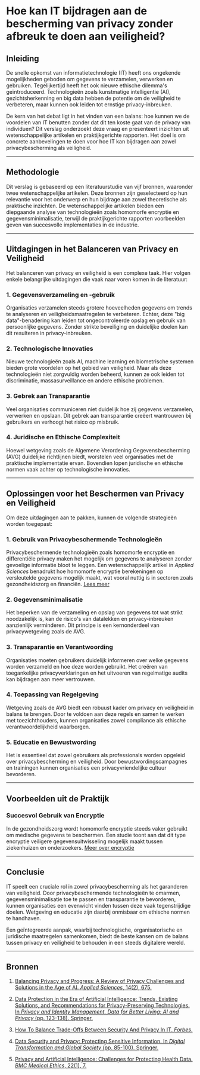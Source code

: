 # Hoe kan IT bijdragen aan de bescherming van privacy zonder afbreuk te doen aan veiligheid?

## Inleiding

De snelle opkomst van informatietechnologie (IT) heeft ons ongekende mogelijkheden geboden om gegevens te verzamelen, verwerken en gebruiken. Tegelijkertijd heeft het ook nieuwe ethische dilemma's geïntroduceerd. Technologieën zoals kunstmatige intelligentie (AI), gezichtsherkenning en big data hebben de potentie om de veiligheid te verbeteren, maar kunnen ook leiden tot ernstige privacy-inbreuken.

De kern van het debat ligt in het vinden van een balans: hoe kunnen we de voordelen van IT benutten zonder dat dit ten koste gaat van de privacy van individuen? Dit verslag onderzoekt deze vraag en presenteert inzichten uit wetenschappelijke artikelen en praktijkgerichte rapporten. Het doel is om concrete aanbevelingen te doen voor hoe IT kan bijdragen aan zowel privacybescherming als veiligheid.

---

## Methodologie

Dit verslag is gebaseerd op een literatuurstudie van vijf bronnen, waaronder twee wetenschappelijke artikelen. Deze bronnen zijn geselecteerd op hun relevantie voor het onderwerp en hun bijdrage aan zowel theoretische als praktische inzichten. De wetenschappelijke artikelen bieden een diepgaande analyse van technologieën zoals homomorfe encryptie en gegevensminimalisatie, terwijl de praktijkgerichte rapporten voorbeelden geven van succesvolle implementaties in de industrie.

---

## Uitdagingen in het Balanceren van Privacy en Veiligheid

Het balanceren van privacy en veiligheid is een complexe taak. Hier volgen enkele belangrijke uitdagingen die vaak naar voren komen in de literatuur:

### 1. Gegevensverzameling en -gebruik

Organisaties verzamelen steeds grotere hoeveelheden gegevens om trends te analyseren en veiligheidsmaatregelen te verbeteren. Echter, deze "big data"-benadering kan leiden tot ongecontroleerde opslag en gebruik van persoonlijke gegevens. Zonder strikte beveiliging en duidelijke doelen kan dit resulteren in privacy-inbreuken.

### 2. Technologische Innovaties

Nieuwe technologieën zoals AI, machine learning en biometrische systemen bieden grote voordelen op het gebied van veiligheid. Maar als deze technologieën niet zorgvuldig worden beheerd, kunnen ze ook leiden tot discriminatie, massasurveillance en andere ethische problemen.

### 3. Gebrek aan Transparantie

Veel organisaties communiceren niet duidelijk hoe zij gegevens verzamelen, verwerken en opslaan. Dit gebrek aan transparantie creëert wantrouwen bij gebruikers en verhoogt het risico op misbruik.

### 4. Juridische en Ethische Complexiteit

Hoewel wetgeving zoals de Algemene Verordening Gegevensbescherming (AVG) duidelijke richtlijnen biedt, worstelen veel organisaties met de praktische implementatie ervan. Bovendien lopen juridische en ethische normen vaak achter op technologische innovaties.

---

## Oplossingen voor het Beschermen van Privacy en Veiligheid

Om deze uitdagingen aan te pakken, kunnen de volgende strategieën worden toegepast:

### 1. Gebruik van Privacybeschermende Technologieën

Privacybeschermende technologieën zoals homomorfe encryptie en differentiële privacy maken het mogelijk om gegevens te analyseren zonder gevoelige informatie bloot te leggen. Een wetenschappelijk artikel in *Applied Sciences* benadrukt hoe homomorfe encryptie berekeningen op versleutelde gegevens mogelijk maakt, wat vooral nuttig is in sectoren zoals gezondheidszorg en financiën. [Lees meer](https://www.mdpi.com/2076-3417/14/2/675)

### 2. Gegevensminimalisatie

Het beperken van de verzameling en opslag van gegevens tot wat strikt noodzakelijk is, kan de risico's van datalekken en privacy-inbreuken aanzienlijk verminderen. Dit principe is een kernonderdeel van privacywetgeving zoals de AVG.

### 3. Transparantie en Verantwoording

Organisaties moeten gebruikers duidelijk informeren over welke gegevens worden verzameld en hoe deze worden gebruikt. Het creëren van toegankelijke privacyverklaringen en het uitvoeren van regelmatige audits kan bijdragen aan meer vertrouwen.

### 4. Toepassing van Regelgeving

Wetgeving zoals de AVG biedt een robuust kader om privacy en veiligheid in balans te brengen. Door te voldoen aan deze regels en samen te werken met toezichthouders, kunnen organisaties zowel compliance als ethische verantwoordelijkheid waarborgen.

### 5. Educatie en Bewustwording

Het is essentieel dat zowel gebruikers als professionals worden opgeleid over privacybescherming en veiligheid. Door bewustwordingscampagnes en trainingen kunnen organisaties een privacyvriendelijke cultuur bevorderen.

---

## Voorbeelden uit de Praktijk

### Succesvol Gebruik van Encryptie

In de gezondheidszorg wordt homomorfe encryptie steeds vaker gebruikt om medische gegevens te beschermen. Een studie toont aan dat dit type encryptie veiligere gegevensuitwisseling mogelijk maakt tussen ziekenhuizen en onderzoekers. [Meer over encryptie](https://www.mdpi.com/2076-3417/14/2/675)

---

## Conclusie

IT speelt een cruciale rol in zowel privacybescherming als het garanderen van veiligheid. Door privacybeschermende technologieën te omarmen, gegevensminimalisatie toe te passen en transparantie te bevorderen, kunnen organisaties een evenwicht vinden tussen deze vaak tegenstrijdige doelen. Wetgeving en educatie zijn daarbij onmisbaar om ethische normen te handhaven.

Een geïntegreerde aanpak, waarbij technologische, organisatorische en juridische maatregelen samenkomen, biedt de beste kansen om de balans tussen privacy en veiligheid te behouden in een steeds digitalere wereld.

---

## Bronnen

1. [Balancing Privacy and Progress: A Review of Privacy Challenges and Solutions in the Age of AI. *Applied Sciences*, 14(2), 675.](https://www.mdpi.com/2076-3417/14/2/675)

2. [Data Protection in the Era of Artificial Intelligence: Trends, Existing Solutions, and Recommendations for Privacy-Preserving Technologies. In *Privacy and Identity Management. Data for Better Living: AI and Privacy* (pp. 123-138). Springer.](https://link.springer.com/chapter/10.1007/978-3-030-68176-0_7)

3. [How To Balance Trade-Offs Between Security And Privacy In IT. *Forbes*.](https://www.forbes.com/councils/forbestechcouncil/2021/06/03/how-to-balance-trade-offs-between-security-and-privacy-in-it/)

4. [Data Security and Privacy: Protecting Sensitive Information. In *Digital Transformation and Global Society* (pp. 85-100). Springer.](https://link.springer.com/chapter/10.1007/978-3-031-67268-2_6)

5. [Privacy and Artificial Intelligence: Challenges for Protecting Health Data. *BMC Medical Ethics*, 22(1), 7.](https://bmcmedethics.biomedcentral.com/articles/10.1186/s12910-021-00687-3)
